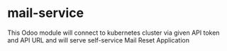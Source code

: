 # mail-service

This Odoo module will connect to kubernetes cluster via given API token and API URL and will serve self-service Mail Reset Application
